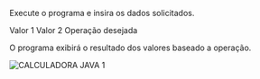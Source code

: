 Execute o programa e insira os dados solicitados.

Valor 1
Valor 2
Operação desejada

O programa exibirá o resultado dos valores baseado a operação.

![CALCULADORA JAVA 1](https://github.com/user-attachments/assets/00d2cee7-10fc-4216-b839-a1269878d143)
